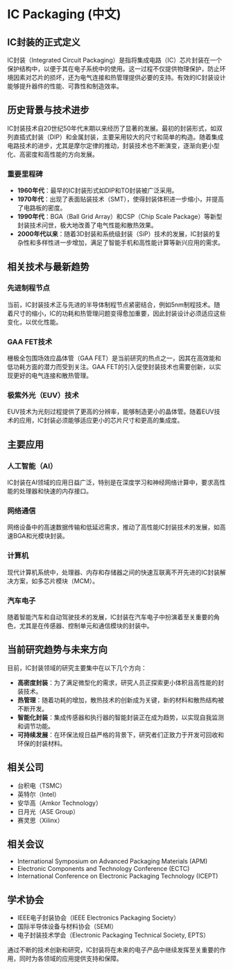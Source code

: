 # IC Packaging (中文)

## IC封装的正式定义

IC封装（Integrated Circuit Packaging）是指将集成电路（IC）芯片封装在一个保护结构中，以便于其在电子系统中的使用。这一过程不仅提供物理保护，防止环境因素对芯片的损坏，还为电气连接和热管理提供必要的支持。有效的IC封装设计能够提升器件的性能、可靠性和制造效率。

## 历史背景与技术进步

IC封装技术自20世纪50年代末期以来经历了显著的发展。最初的封装形式，如双列直插式封装（DIP）和金属封装，主要采用较大的尺寸和简单的构造。随着集成电路技术的进步，尤其是摩尔定律的推动，封装技术也不断演变，逐渐向更小型化、高密度和高性能的方向发展。

### 重要里程碑

- **1960年代**：最早的IC封装形式如DIP和TO封装被广泛采用。
- **1970年代**：出现了表面贴装技术（SMT），使得封装体积进一步缩小，并提高了电路板的密度。
- **1990年代**：BGA（Ball Grid Array）和CSP（Chip Scale Package）等新型封装技术问世，极大地改善了电气性能和散热效果。
- **2000年代以来**：随着3D封装和系统级封装（SiP）技术的发展，IC封装的复杂性和多样性进一步增加，满足了智能手机和高性能计算等新兴应用的需求。

## 相关技术与最新趋势

### 先进制程节点

当前，IC封装技术正与先进的半导体制程节点紧密结合，例如5nm制程技术。随着尺寸的缩小，IC的功耗和热管理问题变得愈加重要，因此封装设计必须适应这些变化，以优化性能。

### GAA FET技术

栅极全包围场效应晶体管（GAA FET）是当前研究的热点之一，因其在高效能和低功耗方面的潜力而受到关注。GAA FET的引入促使封装技术也需要创新，以实现更好的电气连接和散热管理。

### 极紫外光（EUV）技术

EUV技术为光刻过程提供了更高的分辨率，能够制造更小的晶体管。随着EUV技术的应用，IC封装必须能够适应更小的芯片尺寸和更高的集成度。

## 主要应用

### 人工智能（AI）

IC封装在AI领域的应用日益广泛，特别是在深度学习和神经网络计算中，要求高性能的处理器和快速的内存接口。

### 网络通信

网络设备中的高速数据传输和低延迟需求，推动了高性能IC封装技术的发展，如高速BGA和光模块封装。

### 计算机

现代计算机系统中，处理器、内存和存储器之间的快速互联离不开先进的IC封装解决方案，如多芯片模块（MCM）。

### 汽车电子

随着智能汽车和自动驾驶技术的发展，IC封装在汽车电子中扮演着至关重要的角色，尤其是在传感器、控制单元和通信模块的封装中。

## 当前研究趋势与未来方向

目前，IC封装领域的研究主要集中在以下几个方向：

- **高密度封装**：为了满足微型化的需求，研究人员正探索更小体积且高性能的封装技术。
- **热管理**：随着功耗的增加，散热技术的创新成为关键，新的材料和散热结构被不断开发。
- **智能化封装**：集成传感器和执行器的智能封装正在成为趋势，以实现自我监测和调节功能。
- **可持续发展**：在环保法规日益严格的背景下，研究者们正致力于开发可回收和环保的封装材料。

## 相关公司

- 台积电（TSMC）
- 英特尔（Intel）
- 安华高（Amkor Technology）
- 日月光（ASE Group）
- 赛灵思（Xilinx）

## 相关会议

- International Symposium on Advanced Packaging Materials (APM)
- Electronic Components and Technology Conference (ECTC)
- International Conference on Electronic Packaging Technology (ICEPT)

## 学术协会

- IEEE电子封装协会（IEEE Electronics Packaging Society）
- 国际半导体设备与材料协会（SEMI）
- 电子封装技术学会（Electronic Packaging Technical Society, EPTS）

通过不断的技术创新和研究，IC封装将在未来的电子产品中继续发挥至关重要的作用，同时为各领域的应用提供支持和保障。